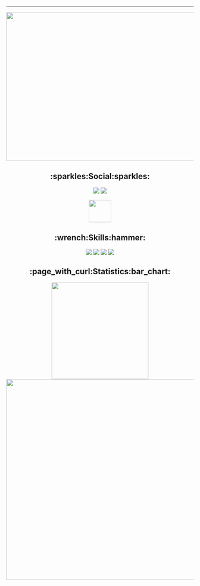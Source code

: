 
---

<p align=center><img src="https://i.imgur.com/RXUtdRY.gif" width="700" height="400"></p>


<h2 align=center>:sparkles:Social:sparkles:</h2>
<div align=center>
  <a href="https://open.spotify.com/user/5y7hfyd9smyctho59qbo78hns"><img src="https://img.shields.io/badge/Spotify-1ED760?&style=for-the-badge&logo=spotify&logoColor=white" /></a>
  <a href="https://steamcommunity.com/id/Blessthegodemperor/"><img src="https://img.shields.io/badge/Steam-000000?style=for-the-badge&logo=steam&logoColor=white" /></a>
  
  <a href="https://discord.com/users/503505263119040522"><img src="https://discord.c99.nl/widget/theme-4/503505263119040522.png" height="60px" /></a>
</div>

<h2 align=center>:wrench:Skills:hammer:</h2>
<div align=center>
  <img src="https://img.shields.io/badge/Java-ED8B00?style=for-the-badge&logo=java&logoColor=white" />
  <img src="https://img.shields.io/badge/Python-14354C?style=for-the-badge&logo=python&logoColor=white" />
  <img src="https://img.shields.io/badge/Heroku-430098?style=for-the-badge&logo=heroku&logoColor=white" />
  <img src="https://img.shields.io/badge/Microsoft-666666?style=for-the-badge&logo=microsoft&logoColor=white" />
</div>

<h2 align=center>:page_with_curl:Statistics:bar_chart:</h2>
<div align=center>
  <img src="https://github-readme-stats.vercel.app/api/top-langs/?username=Johnypier&langs_count=8&theme=github_dark&hide_border=true" width="260" />
  <img src="https://github-readme-stats.vercel.app/api?username=Johnypier&show_icons=true&theme=github_dark&hide_border=true" width="540"/>
</div>
